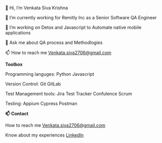👋 Hi, I’m Venkata Siva Krishna

👀 I’m currently working for Remitly Inc as a Senior Software QA Engineer

🌱 I’m working on Detox and Javascript to Automate native mobile applications

💬 Ask me about QA process and Methodlogies

📫 How to reach me Venkata.siva2706@gmail.com

**Toolbox**

Programming languges: Python Javascript

Version Control: Git GitLab 

Test Management tools: Jira Test Tracker Confulence Scrum

Testing: Appium Cypress Postman 


**📫 Contact**

How to reach me Venkata.siva2706@gmail.com

Know about my experiences [LinkedIn](https://www.linkedin.com/in/venkata-siva/)


<!---
Venkata-Shiv/Venkata-Shiv is a ✨ special ✨ repository because its `README.md` (this file) appears on your GitHub profile.
You can click the Preview link to take a look at your changes.
--->
